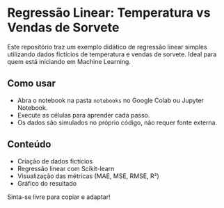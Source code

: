 # Regressão Linear: Temperatura vs Vendas de Sorvete

Este repositório traz um exemplo didático de regressão linear simples utilizando dados fictícios de temperatura e vendas de sorvete. Ideal para quem está iniciando em Machine Learning.

## Como usar

- Abra o notebook na pasta `notebooks` no Google Colab ou Jupyter Notebook.
- Execute as células para aprender cada passo.
- Os dados são simulados no próprio código, não requer fonte externa.

## Conteúdo

- Criação de dados fictícios
- Regressão linear com Scikit-learn
- Visualização das métricas (MAE, MSE, RMSE, R²)
- Gráfico do resultado

Sinta-se livre para copiar e adaptar!
